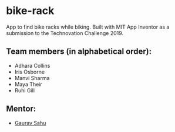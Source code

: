 # bike-rack
App to find bike racks while biking. Built with MIT App Inventor as a submission to the Technovation Challenge 2019.

## Team members (in alphabetical order):
- Adhara Collins
- Iris Osborne
- Manvi Sharma
- Maya Their
- Ruhi Gill

## Mentor:
- [Gaurav Sahu](https://github.com/demfier)
